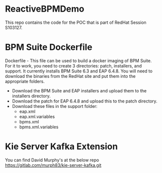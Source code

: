 # ReactiveBPMDemo

This repo contains the code for the POC that is part of RedHat Session S103127.

# BPM Suite Dockerfile
Dockerfile - This file can be used to build a docker imaging of BPM Suite.
For it to work, you need to create 3 directories:  patch, installers, and support.
It currently installs BPM Suite 6.3 and EAP 6.4.8.
You will need to download the binaries from the RedHat site and put them into the appropriate folders.

* Download the BPM Suite and EAP installers and upload them to the installers directory.
* Download the patch for EAP 6.4.8 and upload this to the patch directory.
* Download these files in the support folder:
    * eap.xml
    * eap.xml.variables
    * bpms.xml
    * bpms.xml.variables

# Kie Server Kafka Extension
You can find David Murphy's at the below repo
https://gitlab.com/murph83/kie-server-kafka.git
